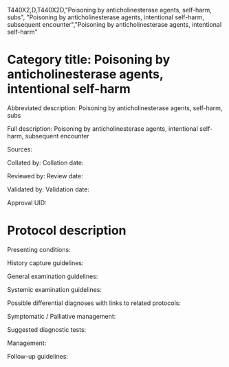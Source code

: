 T440X2,D,T440X2D,"Poisoning by anticholinesterase agents, self-harm, subs", "Poisoning by anticholinesterase agents, intentional self-harm, subsequent encounter","Poisoning by anticholinesterase agents, intentional self-harm"
# Category title: Poisoning by anticholinesterase agents, intentional self-harm

Abbreviated description: Poisoning by anticholinesterase agents, self-harm, subs

Full description: Poisoning by anticholinesterase agents, intentional self-harm, subsequent encounter

Sources:

Collated by:
Collation date:

Reviewed by:
Review date:

Validated by:
Validation date:

Approval UID:

# Protocol description

Presenting conditions:

History capture guidelines:

General examination guidelines:

Systemic examination guidelines:

Possible differential diagnoses with links to related protocols:

Symptomatic / Palliative management:

Suggested diagnostic tests:

Management:

Follow-up guidelines:
